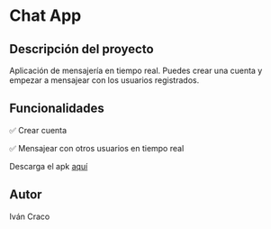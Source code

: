 <head>
  <script>
    function downloadAPK() {
  var url = "[https://github.com/](https://github.com/)[Tu nombre de usuario]/[Nombre del repositorio]/blob/main/[Nombre del APK]";
  var filename = "mi-aplicacion.apk";

  var xhr = new XMLHttpRequest();
  xhr.open("GET", url, true);
  xhr.responseType = "arraybuffer";
  xhr.onload = function() {
    var arrayBuffer = xhr.response;
    var blob = new Blob([arrayBuffer], {type: "application/vnd.android.package-archive"});
    var url = URL.createObjectURL(blob);
    var download = document.createElement("a");
    download.href = url;
    download.download = filename;
    document.body.appendChild(download);
    download.click();
  };
  xhr.send();
}
  </script>
</head>
<h1>Chat App</h1>
<h2>Descripción del proyecto</h2>
<p>Aplicación de mensajería en tiempo real. Puedes crear una cuenta y empezar a mensajear con los usuarios registrados.</p>
<h2>Funcionalidades</h2>
<p>&#9989 Crear cuenta</p>
<p>&#9989 Mensajear con otros usuarios en tiempo real</p>
<p>Descarga el apk <a href="https://github.com/ivancraco/chatapp/blob/master/chat_app.apk" download="chat_app">aquí</a></p>
<h2>Autor</h2>
<span>Iván Craco</span>
